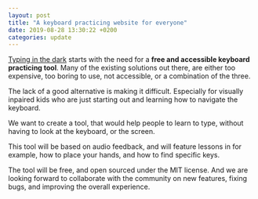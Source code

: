 ```yaml
---
layout: post
title: "A keyboard practicing website for everyone"
date: 2019-08-28 13:30:22 +0200
categories: update
---
```

[Typing in the dark](https://typinginthedark.net/) starts with the need for a **free and accessible keyboard practicing tool**. Many of the existing solutions out there, are either too expensive, too boring to use, not accessible, or a combination of the three.

The lack of a good alternative is making it difficult. Especially for visually inpaired kids who are just starting out and learning how to navigate the keyboard.

We want to create a tool, that would help people to learn to type, without having to look at the keyboard, or the screen.

This tool will be based on audio feedback, and will feature lessons in for example, how to place your hands, and how to find specific keys.

The tool will be free, and open sourced under the MIT license. And we are looking forward to collaborate with the community on new features, fixing bugs, and improving the overall experience.
